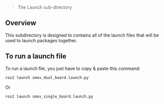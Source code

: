 > The Launch sub-directory

## Overview

This subdirectory is designed to contains all of the launch files that will be used to launch packages together.

## To run a launch file

To run a launch file, you just have to copy & paste this command:

```bash
ros2 launch smov_dual_board.launch.py
```

Or

```bash
ros2 launch smov_single_board.launch.py
```
